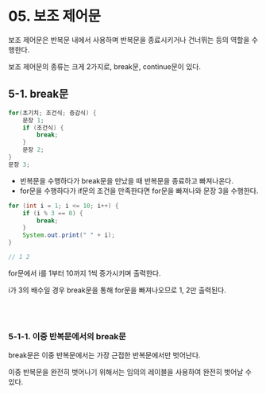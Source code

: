 # 05. 보조 제어문

보조 제어문은 반복문 내에서 사용하며 반복문을 종료시키거나 건너뛰는 등의 역할을 수행한다.

보조 제어문의 종류는 크게 2가지로, break문, continue문이 있다.


## 5-1. break문

```java
for(초기치; 조건식; 증감식) {
    문장 1;
    if (조건식) {
        break;
    }
    문장 2;
}
문장 3;
```
- 반복문을 수행하다가 break문을 만났을 때 반복문을 종료하고 빠져나온다.
- for문을 수행하다가 if문의 조건을 만족한다면 for문을 빠져나와 문장 3을 수행한다.

```java
for (int i = 1; i <= 10; i++) {
    if (i % 3 == 0) {
        break;
    }
    System.out.print(" " + i);
}

// 1 2
```
for문에서 i를 1부터 10까지 1씩 증가시키며 출력한다.

i가 3의 배수일 경우 break문을 통해 for문을 빠져나오므로 1, 2만 출력된다.

</br></br>

### 5-1-1. 이중 반복문에서의 break문

break문은 이중 반복문에서는 가장 근접한 반복문에서만 벗어난다.

이중 반복문을 완전히 벗어나기 위해서는 임의의 레이블을 사용하여 완전히 벗어날 수 있다.
